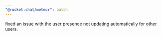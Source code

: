 ```yaml
---
"@rocket.chat/meteor": patch
---
```


fixed an issue with the user presence not updating automatically for other users.
